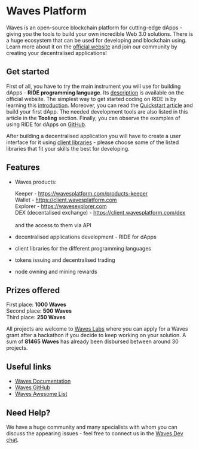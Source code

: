 # Waves Platform

Waves is an open-source blockchain platform for cutting-edge dApps - giving you the tools to build your own incredible Web 3.0 solutions. There is a huge ecosystem that can be used for developing and blockchain using. Learn more about it on the [official website](https://wavesplatform.com/) and join our community by creating your decentralised applications!

## Get started

First of all, you have to try the main instrument you will use for building dApps - **RIDE programming language**. Its [description](https://wavesplatform.com/products-ride) is available on the official website. The simplest way to get started coding on RIDE is by learning this [introduction](https://github.com/KardanovIR/ride-introduction).
Moreover, you can read the [Quickstart article](https://blog.wavesplatform.com/how-to-build-deploy-and-test-a-waves-ride-dapp-785311f58c2) and build your first dApp. The needed development tools are also listed in this article in the **Tooling** section.
Finally, you can observe the examples of using RIDE for dApps on [GitHub](https://github.com/wavesplatform/ride-examples/tree/master/ride4dapps).

After building a decentralised application you will have to create a user interface for it using [client libraries](https://docs.wavesplatform.com/en/getting-started/getting-started-for-developers.html#section-08a13db1866dad205a6e3ac4c69d02c4) - please choose some of the listed libraries that fit your skills the best for developing.

## Features

- Waves products:

   Keeper - <https://wavesplatform.com/products-keeper><br>
   Wallet - <https://client.wavesplatform.com><br>
   Explorer - <https://wavesexplorer.com><br>
   DEX (decentalised exchange) - <https://client.wavesplatform.com/dex><br> <br>
   and the access to them via API<br>

-   decentralised applications development - RIDE for dApps
-   client libraries for the different programming languages
-   tokens issuing and decentralised trading
-   node owning and mining rewards

## Prizes offered

First place: <strong>1000 Waves</strong><br>
Second place: <strong>500 Waves</strong><br>
Third place: <strong>250 Waves</strong><br>

All projects are welcome to [Waves Labs](https://waveslabs.com/) where you can apply for a Waves grant after a hackathon if you decide to keep working on your solution. A sum of **81465 Waves** has already been disbursed between around 30 projects.

## Useful links

-   [Waves Documentation](https://docs.wavesplatform.com/)
-   [Waves GitHub](https://github.com/wavesplatform)
-   [Waves Awesome List](https://github.com/msmolyakov/awesome-waves)

## Need Help?

We have a huge community and many specialists with whom you can discuss the appearing issues - feel free to connect us in the [Waves Dev chat](https://t.me/waves_ride_dapps_dev).
